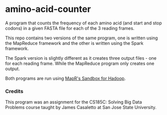 # amino-acid-counter

A program that counts the frequency of each amino acid (and start and stop codons) in a given FASTA file for each of the 3 
reading frames.

This repo contains two versions of the same program, one is written using the MapReduce framework and the other is written
using the Spark framework.

The Spark version is slightly different as it creates three output files - one for each reading frame. While the MapReduce
program only creates one output.

Both programs are run using [MapR's Sandbox for Hadoop](https://mapr.com/products/mapr-sandbox-hadoop/download/).



### Credits
This program was an assignment for the CS185C: Solving Big Data Problems course taught by James Casaletto at 
San Jose State University.
